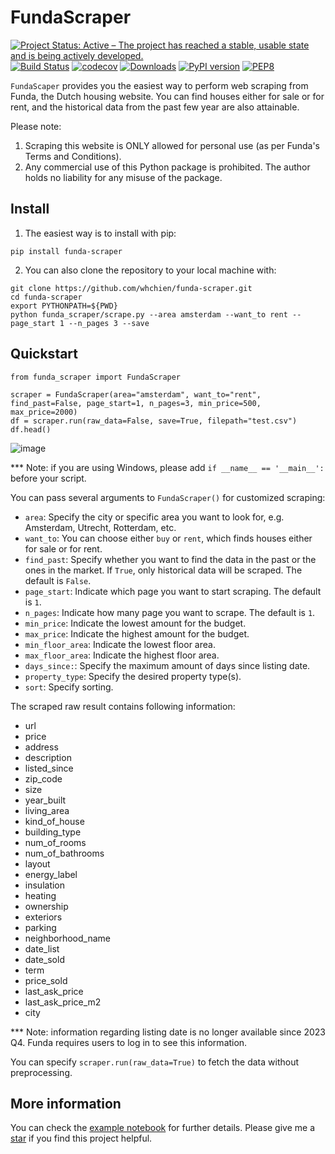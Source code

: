 # FundaScraper

[![Project Status: Active – The project has reached a stable, usable state and is being actively developed.](https://www.repostatus.org/badges/latest/active.svg)](https://www.repostatus.org/#active)
[![Build Status](https://app.travis-ci.com/whchien/funda-scraper.svg?branch=main)](https://app.travis-ci.com/whchien/funda-scraper)
[![codecov](https://codecov.io/gh/whchien/funda-scraper/branch/main/graph/badge.svg?token=QUKTDyeUqp)](https://codecov.io/gh/whchien/funda-scraper)
[![Downloads](https://static.pepy.tech/badge/funda-scraper)](https://pepy.tech/project/funda-scraper)
[![PyPI version](https://img.shields.io/pypi/v/funda-scraper)](https://pypi.org/project/funda-scraper/)
[![PEP8](https://img.shields.io/badge/code%20style-pep8-orange.svg)](https://www.python.org/dev/peps/pep-0008/)

`FundaScaper` provides you the easiest way to perform web scraping from Funda, the Dutch housing website. 
You can find houses either for sale or for rent, and the historical data from the past few year are also attainable.

Please note:
1. Scraping this website is ONLY allowed for personal use (as per Funda's Terms and Conditions).
2. Any commercial use of this Python package is prohibited. The author holds no liability for any misuse of the package.


## Install
1. The easiest way is to install with pip:
```
pip install funda-scraper
```
2. You can also clone the repository to your local machine with:
```
git clone https://github.com/whchien/funda-scraper.git
cd funda-scraper
export PYTHONPATH=${PWD}
python funda_scraper/scrape.py --area amsterdam --want_to rent --page_start 1 --n_pages 3 --save
```

## Quickstart 
```
from funda_scraper import FundaScraper

scraper = FundaScraper(area="amsterdam", want_to="rent", find_past=False, page_start=1, n_pages=3, min_price=500, max_price=2000)
df = scraper.run(raw_data=False, save=True, filepath="test.csv")
df.head()
```
![image](static/example_df.png)


*** Note: if you are using Windows, please add `if __name__ == '__main__':
` before your script.


You can pass several arguments to `FundaScraper()` for customized scraping:
- `area`: Specify the city or specific area you want to look for, e.g. Amsterdam, Utrecht, Rotterdam, etc.
- `want_to`: You can choose either `buy` or `rent`, which finds houses either for sale or for rent. 
- `find_past`: Specify whether you want to find the data in the past or the ones in the market. If `True`, only historical data will be scraped. The default is `False`.
- `page_start`: Indicate which page you want to start scraping. The default is `1`. 
- `n_pages`: Indicate how many page you want to scrape. The default is `1`. 
- `min_price`: Indicate the lowest amount for the budget.
- `max_price`: Indicate the highest amount for the budget.
- `min_floor_area`: Indicate the lowest floor area.
- `max_floor_area`: Indicate the highest floor area.
- `days_since:`: Specify the maximum amount of days since listing date.
- `property_type`: Specify the desired property type(s).
- `sort`: Specify sorting.


The scraped raw result contains following information:
- url
- price
- address
- description
- listed_since
- zip_code 
- size
- year_built
- living_area
- kind_of_house
- building_type
- num_of_rooms
- num_of_bathrooms
- layout
- energy_label
- insulation
- heating
- ownership
- exteriors
- parking
- neighborhood_name
- date_list
- date_sold
- term
- price_sold
- last_ask_price
- last_ask_price_m2
- city

*** Note: information regarding listing date is no longer available since 2023 Q4. Funda requires users to log in to see this information.

You can specify `scraper.run(raw_data=True)` to fetch the data without preprocessing.

## More information

You can check the [example notebook](https://colab.research.google.com/drive/1hNzJJRWxD59lrbeDpfY1OUpBz0NktmfW?usp=sharing) for further details. 
Please give me a [star](https://github.com/whchien/funda-scraper) if you find this project helpful. 


